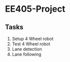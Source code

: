 # EE405-Project

## Tasks
1. Setup 4 Wheel robot
2. Test 4 Wheel robot
3. Lane detection
4. Lane following
